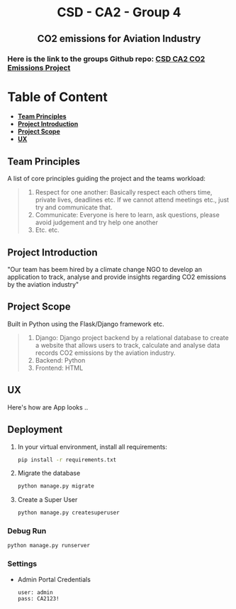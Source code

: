 <h1 align="center"">CSD - CA2 - Group 4

<h2 align="center">CO2 emissions for Aviation Industry </h2>


### **Here is the link to the groups Github repo:** **[CSD CA2 CO2 Emissions Project](https://github.com/NeiloErnesto89/CA2_CO2_EM)** 


# **Table of Content**

- [**Team Principles**](#team-principles)
- [**Project Introduction**](#project-introduction)
- [**Project Scope**](#project-scope) 
- [**UX**](#ux)


## **Team Principles**

A list of core principles guiding the project and the teams workload:

> 1.	Respect for one another: Basically respect each others time, private lives, deadlines etc. If we cannot attend meetings etc., just try and communicate that. 
> 2.	Communicate: Everyone is here to learn, ask questions, please avoid judgement and try help one another
> 3.    Etc. etc.


## **Project Introduction** 

"Our team has beem hired by a climate change NGO to develop an application to track, analyse and provide insights regarding CO2 emissions by the aviation industry"


## **Project Scope**

Built in Python using the Flask/Django framework etc.


> 1.	Django:  Django project backend by a relational database to create a website that allows users to track, calculate and analyse data records CO2 emissions by the aviation industry.
> 2.	Backend: Python
> 3.    Frontend: HTML

## **UX** 

Here's how are App looks ..


## Deployment
1. In your virtual environment, install all requirements:
    ~~~bash
    pip install -r requirements.txt
    ~~~
2. Migrate the database
    ~~~bash
    python manage.py migrate
    ~~~
3. Create a Super User
    ~~~bash
    python manage.py createsuperuser
    ~~~


### Debug Run
```bash
python manage.py runserver
```

### Settings

- Admin Portal Credentials
    ```
    user: admin
    pass: CA2123!
    ```

